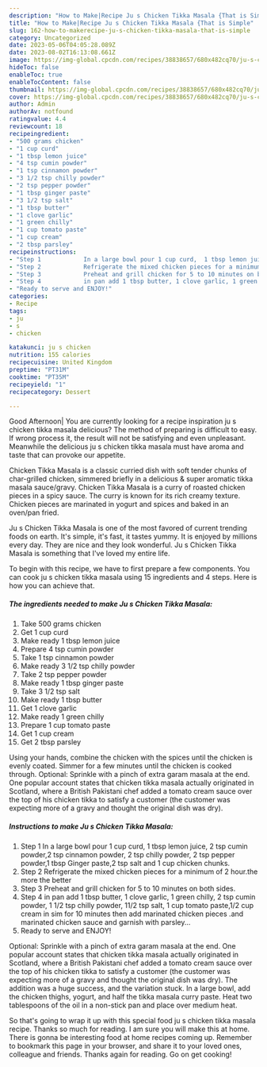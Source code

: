 ```yaml
---
description: "How to Make|Recipe Ju s Chicken Tikka Masala {That is Simple"
title: "How to Make|Recipe Ju s Chicken Tikka Masala {That is Simple"
slug: 162-how-to-makerecipe-ju-s-chicken-tikka-masala-that-is-simple
category: Uncategorized
date: 2023-05-06T04:05:28.089Z
date: 2023-08-02T16:13:08.661Z
image: https://img-global.cpcdn.com/recipes/38838657/680x482cq70/ju-s-chicken-tikka-masala-recipe-main-photo.jpg
hideToc: false
enableToc: true
enableTocContent: false
thumbnail: https://img-global.cpcdn.com/recipes/38838657/680x482cq70/ju-s-chicken-tikka-masala-recipe-main-photo.jpg
cover: https://img-global.cpcdn.com/recipes/38838657/680x482cq70/ju-s-chicken-tikka-masala-recipe-main-photo.jpg
author: Admin
authorAv: notfound
ratingvalue: 4.4
reviewcount: 18
recipeingredient:
- "500 grams chicken"
- "1 cup curd"
- "1 tbsp lemon juice"
- "4 tsp cumin powder"
- "1 tsp cinnamon powder"
- "3 1/2 tsp chilly powder"
- "2 tsp pepper powder"
- "1 tbsp ginger paste"
- "3 1/2 tsp salt"
- "1 tbsp butter"
- "1 clove garlic"
- "1 green chilly"
- "1 cup tomato paste"
- "1 cup cream"
- "2 tbsp parsley"
recipeinstructions:
- "Step 1            In a large bowl pour 1 cup curd,  1 tbsp lemon juice, 2 tsp cumin powder,2 tsp cinnamon powder, 2 tsp chilly powder, 2 tsp pepper powder,1 tbsp Ginger paste,2 tsp salt and 1 cup chicken chunks."
- "Step 2            Refrigerate the mixed chicken pieces for a minimum of 2 hour.the more the better"
- "Step 3            Preheat and grill chicken for 5 to 10 minutes on both sides."
- "Step 4            in pan add 1 tbsp butter, 1 clove garlic, 1 green chilly, 2 tsp cumin powder, 1 1/2 tsp chilly powder, 11/2 tsp salt, 1 cup tomato paste,1/2 cup cream in sim for 10 minutes then add marinated chicken pieces .and marinated chicken sauce and garnish with parsley..."
- "Ready to serve and ENJOY!"
categories:
- Recipe
tags:
- ju
- s
- chicken

katakunci: ju s chicken 
nutrition: 155 calories
recipecuisine: United Kingdom
preptime: "PT31M"
cooktime: "PT35M"
recipeyield: "1"
recipecategory: Dessert

---
```



Good Afternoon| You are currently looking for a recipe inspiration ju s chicken tikka masala delicious? The method of preparing is difficult to easy. If wrong process it, the result will not be satisfying and even unpleasant. Meanwhile the delicious ju s chicken tikka masala must have aroma and taste that can provoke our appetite.





Chicken Tikka Masala is a classic curried dish with soft tender chunks of char-grilled chicken, simmered briefly in a delicious &amp; super aromatic tikka masala sauce/gravy. Chicken Tikka Masala is a curry of roasted chicken pieces in a spicy sauce. The curry is known for its rich creamy texture. Chicken pieces are marinated in yogurt and spices and baked in an oven/pan fried.

Ju s Chicken Tikka Masala is one of the most favored of current trending foods on earth. It's simple, it's fast, it tastes yummy. It is enjoyed by millions every day. They are nice and they look wonderful. Ju s Chicken Tikka Masala is something that I've loved my entire life.


To begin with this recipe, we have to first prepare a few components. You can cook ju s chicken tikka masala using 15 ingredients and 4 steps. Here is how you can achieve that.

<!--inarticleads1-->

##### The ingredients needed to make Ju s Chicken Tikka Masala:

1. Take 500 grams chicken
1. Get 1 cup curd
1. Make ready 1 tbsp lemon juice
1. Prepare 4 tsp cumin powder
1. Take 1 tsp cinnamon powder
1. Make ready 3 1/2 tsp chilly powder
1. Take 2 tsp pepper powder
1. Make ready 1 tbsp ginger paste
1. Take 3 1/2 tsp salt
1. Make ready 1 tbsp butter
1. Get 1 clove garlic
1. Make ready 1 green chilly
1. Prepare 1 cup tomato paste
1. Get 1 cup cream
1. Get 2 tbsp parsley


Using your hands, combine the chicken with the spices until the chicken is evenly coated. Simmer for a few minutes until the chicken is cooked through. Optional: Sprinkle with a pinch of extra garam masala at the end. One popular account states that chicken tikka masala actually originated in Scotland, where a British Pakistani chef added a tomato cream sauce over the top of his chicken tikka to satisfy a customer (the customer was expecting more of a gravy and thought the original dish was dry). 

<!--inarticleads2-->

##### Instructions to make Ju s Chicken Tikka Masala:

1. Step 1            In a large bowl pour 1 cup curd,  1 tbsp lemon juice, 2 tsp cumin powder,2 tsp cinnamon powder, 2 tsp chilly powder, 2 tsp pepper powder,1 tbsp Ginger paste,2 tsp salt and 1 cup chicken chunks.
1. Step 2            Refrigerate the mixed chicken pieces for a minimum of 2 hour.the more the better
1. Step 3            Preheat and grill chicken for 5 to 10 minutes on both sides.
1. Step 4            in pan add 1 tbsp butter, 1 clove garlic, 1 green chilly, 2 tsp cumin powder, 1 1/2 tsp chilly powder, 11/2 tsp salt, 1 cup tomato paste,1/2 cup cream in sim for 10 minutes then add marinated chicken pieces .and marinated chicken sauce and garnish with parsley...
1. Ready to serve and ENJOY!

Optional: Sprinkle with a pinch of extra garam masala at the end. One popular account states that chicken tikka masala actually originated in Scotland, where a British Pakistani chef added a tomato cream sauce over the top of his chicken tikka to satisfy a customer (the customer was expecting more of a gravy and thought the original dish was dry). The addition was a huge success, and the variation stuck. In a large bowl, add the chicken thighs, yogurt, and half the tikka masala curry paste. Heat two tablespoons of the oil in a non-stick pan and place over medium heat. 

So that's going to wrap it up with this special food ju s chicken tikka masala recipe. Thanks so much for reading. I am sure you will make this at home. There is gonna be interesting food at home recipes coming up. Remember to bookmark this page in your browser, and share it to your loved ones, colleague and friends. Thanks again for reading. Go on get cooking!
